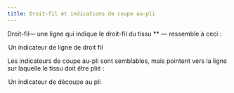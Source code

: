 ```yaml
---
title: Droit-fil et indications de coupe au-pli
---
```


Droit-fil— une ligne qui indique le droit-fil du tissu \*\* — ressemble à ceci :

<Legend part="grainline">

Un indicateur de ligne de droit fil

</Legend>

Les indicateurs de coupe au-pli sont semblables, mais pointent vers la ligne sur laquelle le tissu doit être plié :

<Legend part="cutonfold">

Un indicateur de découpe au pli

</Legend>
